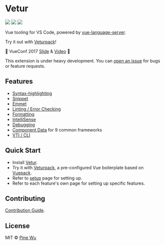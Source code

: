# Vetur

[![](https://vsmarketplacebadge.apphb.com/version-short/octref.vetur.svg?style=flat-square)](https://marketplace.visualstudio.com/items?itemName=octref.vetur)
[![](https://vsmarketplacebadge.apphb.com/installs-short/octref.vetur.svg?style=flat-square)](https://marketplace.visualstudio.com/items?itemName=octref.vetur)
[![](https://vsmarketplacebadge.apphb.com/rating-short/octref.vetur.svg?style=flat-square)](https://marketplace.visualstudio.com/items?itemName=octref.vetur)

Vue tooling for VS Code, powered by [vue-language-server](https://github.com/vuejs/vetur/tree/master/server).

Try it out with [Veturpack](https://github.com/octref/veturpack)!

🎉 VueConf 2017 [Slide](https://www.dropbox.com/sh/eb4w8k3orh0j391/AAB3HaJexbGLa2tCP14BI8oJa?dl=0) & [Video](https://www.youtube.com/watch?v=05tNXJ-Kric) 🎉


This extension is under heavy development.
You can [open an issue](https://github.com/vuejs/vetur/issues/new) for bugs or feature requests.

## Features

- [Syntax-highlighting](highlighting.md)
- [Snippet](snippet.md)
- [Emmet](emmet.md)
- [Linting / Error Checking](linting-error.md)
- [Formatting](formatting.md)
- [IntelliSense](intellisense.md)
- [Debugging](debugging.md)
- [Component Data](framework.md) for 9 common frameworks
- [VTI / CLI](vti.md)

## Quick Start

- Install [Vetur](https://marketplace.visualstudio.com/items?itemName=octref.vetur).
- Try it with [Veturpack](https://github.com/octref/veturpack), a pre-configured Vue boilerplate based on [Vuepack](https://github.com/egoist/vuepack).
- Refer to [setup](setup.md) page for setting up.
- Refer to each feature's own page for setting up specific features.

## Contributing

[Contribution Guide](https://github.com/vuejs/vetur/blob/master/.github/CONTRIBUTING.md).

## License

MIT © [Pine Wu](https://github.com/octref)

